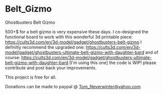 # Belt_Gizmo
Ghostbusters Belt Gizmo

500+$ for a belt gizmo is very expensive these days. I co-designed the functional board to work with this wonderful 3d printable piece: https://cults3d.com/en/3d-model/gadget/ghostbusters-belt-gizmo I definitly recommend the upgraded one: https://cults3d.com/en/3d-model/gadget/ghostbusters-ultimate-belt-gizmo-with-daughter-bard and of course: https://cults3d.com/en/3d-model/gadget/ghostbusters-ultimate-belt-gizmo-with-daughter-bard [I'm using this one] the code is WIP! please contribute and post back your improvements.

This project is free for all. 

Donations can be made to paypal @ Tom_Neverwinter@yahoo.com
